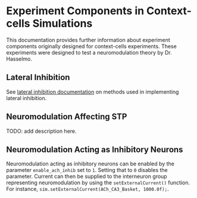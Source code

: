 Experiment Components in Context-cells Simulations
==================================================

This documentation provides further information about experiment components originally designed for context-cells experiments. These experiments were designed to test a neuromodulation theory by Dr. Hasselmo.

## Lateral Inhibition

See [lateral inhibition documentation](https://hco-dev-docs.readthedocs.io/en/latest/oblomem/lateral_inhibition.html) on methods used in implementing lateral inhibition.

## Neuromodulation Affecting STP

TODO: add description here.

## Neuromodulation Acting as Inhibitory Neurons

Neuromodulation acting as inhibitory neurons can be enabled by the parameter `enable_ach_inhib` set to `1`. Setting that to `0` disables the parameter. Current can then be supplied to the interneuron group representing neuromodulation by using the `setExternalCurrent()` function. For instance, `sim.setExternalCurrent(ACh_CA3_Basket, 1000.0f);`.



